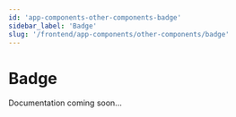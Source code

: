 ```yaml
---
id: 'app-components-other-components-badge'
sidebar_label: 'Badge'
slug: '/frontend/app-components/other-components/badge'
---
```


# Badge

Documentation coming soon...